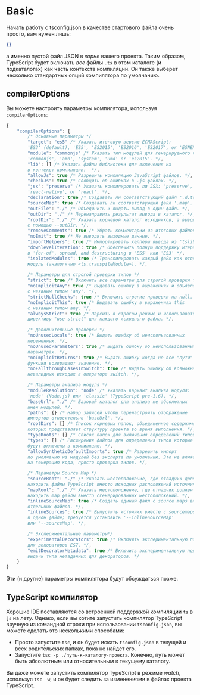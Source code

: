 # Basic

Начать работу с tsconfig.json в качестве стартового файла очень просто, вам нужен лишь:

```json
{}
```

а именно пустой файл JSON в _корне_ вашего проекта. Таким образом, TypeScript будет включать _все_ файлы `.ts` в этом каталоге (и подкаталогах) как часть контекста компиляции. Он также выберет несколько стандартных опций компилятора по умолчанию.

## compilerOptions

Вы можете настроить параметры компилятора, используя `compilerOptions`:

```js
{
    "compilerOptions": {
        /* Основные параметры */
        "target": "es5" /* Указать итоговую версию ECMAScript:
		'ES3' (default), 'ES5', 'ES2015', 'ES2016', 'ES2017', or 'ESNEXT'. */,
        "module": "commonjs" /* Указать тип модулей для генерируемого кода:
		'commonjs', 'amd', 'system', 'umd' or 'es2015'. */,
        "lib": [] /* Указать файлы библиотеки для включения их
		в контекст компиляции:  */,
        "allowJs": true /* Разрешить компиляцию JavaScript файлов. */,
        "checkJs": true /* Сообщить об ошибках в .js файлах. */,
        "jsx": "preserve" /* Указать компилировать ли JSX: 'preserve',
		'react-native', or 'react'. */,
        "declaration": true /* Создавать ли соответствующий файл '.d.ts'. */,
        "sourceMap": true /* Создавать ли соответствующий файл '.map'. */,
        "outFile": "./" /* Объединить и выдать вывод в один файл. */,
        "outDir": "./" /* Перенаправить результат вывода в каталог. */,
        "rootDir": "./" /* Указать корневой каталог исходников, а вывод
		с помощью --outDir. */,
        "removeComments": true /* Убрать комментарии из итоговых файлов. */,
        "noEmit": true /* Не выводить выходные данные. */,
        "importHelpers": true /* Импортировать хелперы вывода из 'tslib'. */,
        "downlevelIteration": true /* Обеспечить полную поддержку итераций
		в 'for-of', spread, and destructuring в 'ES5' или 'ES3' */,
        "isolatedModules": true /* Транспилировать каждый файл как отдельный
		модуль (аналогично «ts.transpileModule»). */,

        /* Параметры для строгой проверки типов */
        "strict": true /* Включить все параметры для строгой проверки типов.*/,
        "noImplicitAny": true /* Выдавать ошибку в выражениях и объявлениях
		с неявным типом 'any'. */,
        "strictNullChecks": true /* Включить строгие проверки на null. */,
        "noImplicitThis": true /* Выдавать ошибку в выражениях this
		с неявным типом any. */,
        "alwaysStrict": true /* Парсить в строгом режиме и использовать
		директиву "use strict" для каждого исходного файла. */,

        /* Дополнительные проверки */
        "noUnusedLocals": true /* Выдать ошибку об неиспользованных
		переменных. */,
        "noUnusedParameters": true /* Выдать ошибку об неиспользованных
		параметрах. */,
        "noImplicitReturns": true /* Выдать ошибку когда не все "пути"
		функции возвращают значение. */,
        "noFallthroughCasesInSwitch": true /* Выдать ошибку об возможных
		невалидных исходах в операторе switch. */,

        /* Параметры анализа модуля */
        "moduleResolution": "node" /* Указать вариант анализа модуля:
		'node' (Node.js) или 'classic' (TypeScript pre-1.6). */,
        "baseUrl": "./" /* Базовый каталог для анализа не абсолютных
		имен модулей. */,
        "paths": {} /* Набор записей чтобы перенастроить отображение
		импортов относительно 'baseUrl'. */,
        "rootDirs": [] /* Список корневых папок, объединенное содержимое
		которых представляет структуру проекта во время выполнения. */,
        "typeRoots": [] /* Список папок для включения определений типов. */,
        "types": [] /* Расширения файлов для определения типов которые
		будут включены в компиляцию. */,
        "allowSyntheticDefaultImports": true /* Разрешить импорт
		по умолчанию из модулей без экспорта по умолчанию. Это не влияет
		на генерацию кода, просто проверка типов. */,

        /* Параметры Source Map */
        "sourceRoot": "./" /* Указать местоположение, где отладчик должен
		находить файлы TypeScript вместо исходных расположений источника. */,
        "mapRoot": "./" /* Указать местоположение, где отладчик должен
		находить map файлы вместо сгенерированных местоположений. */,
        "inlineSourceMap": true /* Создать единый файл с source maps вместо
		отдельных файлов. */,
        "inlineSources": true /* Выпустить источник вместе с sourcemaps
		в одном файле; требуется установить '--inlineSourceMap'
		или '--sourceMap'. */,

        /* Экспериментальные параметры*/
        "experimentalDecorators": true /* Включить экспериментальную поддержку
		для декораторов ES7. */,
        "emitDecoratorMetadata": true /* Включить экспериментальную поддержку
		выдачи типа метаданных для декораторов. */
    }
}
```

Эти (и другие) параметры компилятора будут обсуждаться позже.

## TypeScript компилятор

Хорошие IDE поставляются со встроенной поддержкой компиляции `ts` в `js` на лету. Однако, если вы хотите запустить компилятор TypeScript вручную из командной строки при использовании `tsconfig.json`, вы можете сделать это несколькими способами:

-   Просто запустите `tsc`, и он будет искать `tsconfig.json` в текущей и всех родительских папках, пока не найдет его.
-   Запустите `tsc -p ./путь-к-каталогу-проекта`. Конечно, путь может быть абсолютным или относительным к текущему каталогу.

Вы даже можете запустить компилятор TypeScript в режиме _watch_, используя `tsc -w`, и он будет следить за изменениями в файлах проекта TypeScript.
